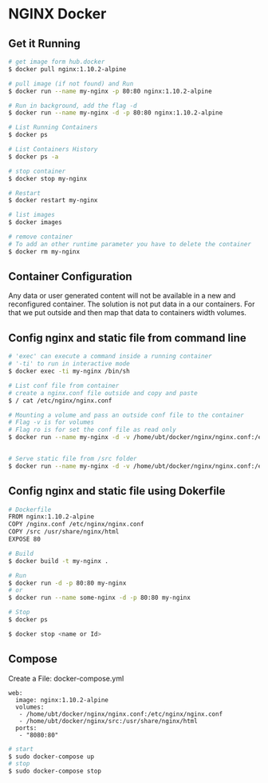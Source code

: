 # NGINX Docker

## Get it Running

```sh
# get image form hub.docker
$ docker pull nginx:1.10.2-alpine

# pull image (if not found) and Run
$ docker run --name my-nginx -p 80:80 nginx:1.10.2-alpine

# Run in background, add the flag -d
$ docker run --name my-nginx -d -p 80:80 nginx:1.10.2-alpine

# List Running Containers
$ docker ps

# List Containers History
$ docker ps -a

# stop container
$ docker stop my-nginx

# Restart
$ docker restart my-nginx

# list images
$ docker images

# remove container
# To add an other runtime parameter you have to delete the container
$ docker rm my-nginx

```

## Container Configuration
Any data or user generated content will not be available in a new and reconfigured container.
The solution is not put data in a our containers. For that we put outside and then map that data to containers width volumes.

## Config nginx and static file from command line
```sh
# 'exec' can execute a command inside a running container
# '-ti' to run in interactive mode
$ docker exec -ti my-nginx /bin/sh

# List conf file from container
# create a nginx.conf file outside and copy and paste
$ / cat /etc/nginx/nginx.conf

# Mounting a volume and pass an outside conf file to the container
# Flag -v is for volumes
# Flag ro is for set the conf file as read only
$ docker run --name my-nginx -d -v /home/ubt/docker/nginx/nginx.conf:/etc/nginx/nginx.conf:ro -p 80:80 nginx:1.10.2-alpine


# Serve static file from /src folder
$ docker run --name my-nginx -d -v /home/ubt/docker/nginx/nginx.conf:/etc/nginx/nginx.conf:ro -v /home/ubt/docker/nginx/src:/usr/share/nginx/html:ro -p 80:80 nginx:1.10.2-alpine
```

## Config nginx and static file using Dokerfile

```sh
# Dockerfile
FROM nginx:1.10.2-alpine
COPY /nginx.conf /etc/nginx/nginx.conf
COPY /src /usr/share/nginx/html
EXPOSE 80

# Build
$ docker build -t my-nginx .

# Run
$ docker run -d -p 80:80 my-nginx
# or
$ docker run --name some-nginx -d -p 80:80 my-nginx

# Stop
$ docker ps

$ docker stop <name or Id>

```


## Compose
Create a File: docker-compose.yml

```
web:
  image: nginx:1.10.2-alpine
  volumes:
   - /home/ubt/docker/nginx/nginx.conf:/etc/nginx/nginx.conf
   - /home/ubt/docker/nginx/src:/usr/share/nginx/html
  ports:
   - "8080:80"
```

```sh
# start
$ sudo docker-compose up
# stop
$ sudo docker-compose stop

```
